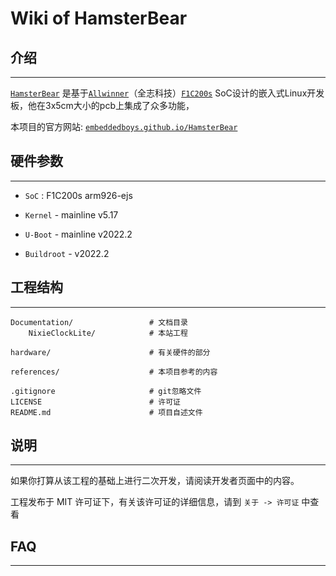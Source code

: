 # Wiki of HamsterBear

## 介绍
------

[`HamsterBear`]() 是基于[`Allwinner`](https://www.allwinnertech.com/)（全志科技）[`F1C200s`]() SoC设计的嵌入式Linux开发板，他在3x5cm大小的pcb上集成了众多功能，

本项目的官方网站:
[`embeddedboys.github.io/HamsterBear`](embeddedboys.github.io/HamsterBear)


## 硬件参数
------

* `SoC` : F1C200s arm926-ejs


* `Kernel` - mainline v5.17


* `U-Boot` - mainline v2022.2


* `Buildroot` - v2022.2


## 工程结构
------
    Documentation/                 # 文档目录
        NixieClockLite/            # 本站工程
        
    hardware/                      # 有关硬件的部分

    references/                    # 本项目参考的内容

    .gitignore                     # git忽略文件
    LICENSE                        # 许可证
    README.md                      # 项目自述文件

## 说明
------
如果你打算从该工程的基础上进行二次开发，请阅读开发者页面中的内容。

工程发布于 MIT 许可证下，有关该许可证的详细信息，请到 `关于 -> 许可证` 中查看

## FAQ
------